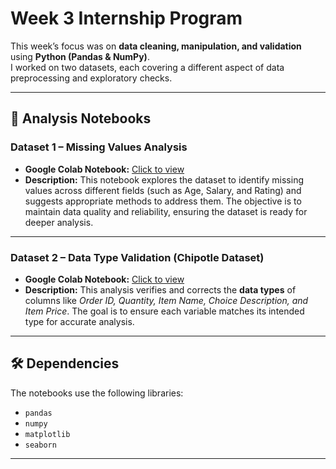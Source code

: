 # Week 3 Internship Program

This week’s focus was on **data cleaning, manipulation, and validation** using **Python (Pandas & NumPy)**.  
I worked on two datasets, each covering a different aspect of data preprocessing and exploratory checks.

---

## 📑 Analysis Notebooks

### Dataset 1 – Missing Values Analysis
- **Google Colab Notebook:** [Click to view](https://colab.research.google.com/drive/1skxZ53KmldN-TAWZnmlLpI9hSDF4XT5K?usp=sharing) 
- **Description:** This notebook explores the dataset to identify missing values across different fields (such as Age, Salary, and Rating) and suggests appropriate methods to address them. The objective is to maintain data quality and reliability, ensuring the dataset is ready for deeper analysis.
  
---

### Dataset 2 – Data Type Validation (Chipotle Dataset)
- **Google Colab Notebook:** [Click to view](https://colab.research.google.com/drive/1ofngvTFDQMRl2bN6f3XtVEvYfYrteJJU?usp=sharing)  
- **Description:** This analysis verifies and corrects the **data types** of columns like *Order ID, Quantity, Item Name, Choice Description, and Item Price*. The goal is to ensure each variable matches its intended type for accurate analysis.  

---

## 🛠 Dependencies
The notebooks use the following libraries:
- `pandas`  
- `numpy`  
- `matplotlib`  
- `seaborn`  

---

